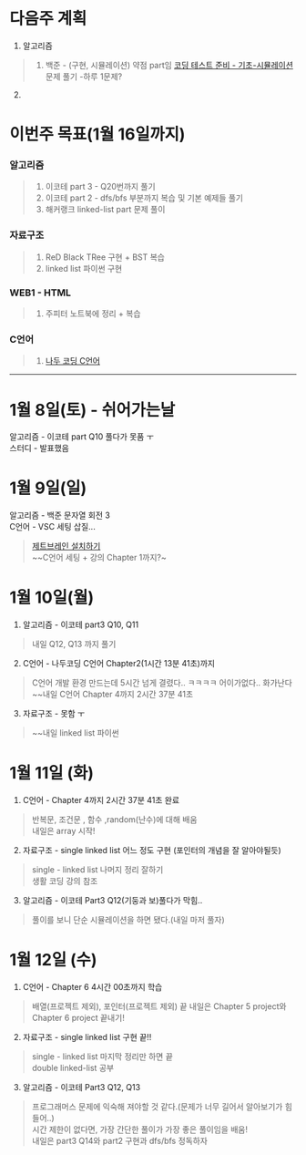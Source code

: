 # 다음주 계획
1. 알고리즘  
  > 
  > 1. 백준 - (구현, 시뮬레이션) 약점 part임 [코딩 테스트 준비 - 기초-시뮬레이션](https://www.acmicpc.net/workbook/view/93805)문제 풀기 -하루 1문제?  
2. 
# 이번주 목표(1월 16일까지)

### 알고리즘  
  > 1. 이코테 part 3 - Q20번까지 풀기  
  > 2. 이코테 part 2 - dfs/bfs 부분까지 복습 및 기본 예제들 풀기 
  > 3. 해커랭크 linked-list part 문제 풀이

### 자료구조  
  > 1. ReD Black TRee 구현 + BST 복습  
  > 2. linked list 파이썬 구현  

### WEB1 - HTML
  > 1. 주피터 노트북에 정리 + 복습  
  
### C언어
  > 1.  [나두 코딩 C언어](https://www.youtube.com/watch?v=q6fPjQAzll8&t=6948s)
---
# 1월 8일(토) - 쉬어가는날

알고리즘 - 이코테 part Q10 풀다가 못품 ㅜ  
스터디 - 발표했음

# 1월 9일(일)
알고리즘 - 백준 문자열 회전 3  
C언어 - VSC 세팅 삽질...  
  > [제트브레인 설치하기](https://www.jetbrains.com/)  
  > ~~C언어 세팅 + 강의 Chapter 1까지?~

# 1월 10일(월)
1. 알고리즘 - 이코테 part3 Q10, Q11  
  > 내일 Q12, Q13 까지 풀기
2. C언어  - 나두코딩 C언어 Chapter2(1시간 13분 41초)까지  
  > C언어 개발 환경 만드는데 5시간 넘게 결렸다.. ㅋㅋㅋㅋ 어이가없다.. 화가난다  
  > ~~내일 C언어 Chapter 4까지 2시간 37분 41초

3. 자료구조  - 못함 ㅜ
  > ~~내일 linked list 파이썬

# 1월 11일 (화)  
1. C언어 - Chapter 4까지 2시간 37분 41초 완료  
  > 반복문, 조건문 , 함수 ,random(난수)에 대해 배움  
  > 내일은 array 시작!  

2. 자료구조 - single linked list 어느 정도 구현 (포인터의 개념을 잘 알아야될듯) 
  > single - linked list 나머지 정리 잘하기  
  > 생활 코딩 강의 참조

3. 알고리즘 -  이코테 Part3 Q12(기둥과 보)풀다가 막힘..  

  > 풀이를 보니 단순 시뮬레이션을 하면 됐다.(내일 마저 풀자)

# 1월 12일 (수)
1. C언어 - Chapter 6 4시간 00초까지 학습
  >  배열(프로젝트 제외), 포인터(프로젝트 제외) 끝
  > 내일은 Chapter 5 project와 Chapter 6 project 끝내기!  

2. 자료구조 - single linked list 구현 끝!! 
  > single - linked list 마지막 정리만 하면 끝  
  > double linked-list 공부

3. 알고리즘 -  이코테 Part3 Q12, Q13  
  > 프로그래머스 문제에 익숙해 져야할 것 같다.(문제가 너무 길어서 알아보기가 힘들어..)    
  > 시간 제한이 없다면, 가장 간단한 풀이가 가장 좋은 풀이임을 배움!  
  > 내일은 part3 Q14와 part2 구현과 dfs/bfs 정독하자


